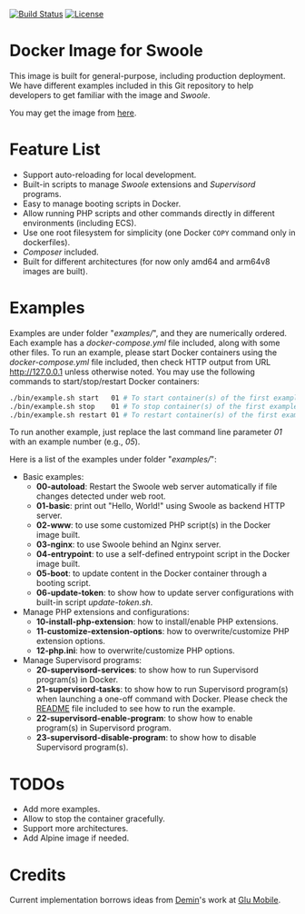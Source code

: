 [![Build Status](https://travis-ci.org/swoole/docker-swoole.svg?branch=master)](https://travis-ci.org/swoole/docker-swoole)
[![License](https://poser.pugx.org/swoole/docker-swoole/license.svg)](https://github.com/swoole/docker-swoole/blob/master/LICENSE)

# Docker Image for Swoole

This image is built for general-purpose, including production deployment. We have different examples included in this
Git repository to help developers to get familiar with the image and _Swoole_.

You may get the image from [here](https://hub.docker.com/r/phpswoole/swoole).

# Feature List

* Support auto-reloading for local development.
* Built-in scripts to manage _Swoole_ extensions and _Supervisord_ programs.
* Easy to manage booting scripts in Docker.
* Allow running PHP scripts and other commands directly in different environments (including ECS).
* Use one root filesystem for simplicity (one Docker `COPY` command only in dockerfiles).
* _Composer_ included.
* Built for different architectures (for now only amd64 and arm64v8 images are built).

# Examples

Examples are under folder "_examples/_", and they are numerically ordered. Each example has a _docker-compose.yml_
file included, along with some other files. To run an example, please start Docker containers using the
_docker-compose.yml_ file included, then check HTTP output from URL http://127.0.0.1 unless otherwise noted. You may
use the following commands to start/stop/restart Docker containers:

```bash
./bin/example.sh start   01 # To start container(s) of the first example.
./bin/example.sh stop    01 # To stop container(s) of the first example.
./bin/example.sh restart 01 # To restart container(s) of the first example.
```

To run another example, just replace the last command line parameter _01_ with an example number (e.g., _05_).

Here is a list of the examples under folder "_examples/_":

* Basic examples:
    * **00-autoload**: Restart the Swoole web server automatically if file changes detected under web root.
    * **01-basic**: print out "Hello, World!" using Swoole as backend HTTP server.
    * **02-www**: to use some customized PHP script(s) in the Docker image built.
    * **03-nginx**: to use Swoole behind an Nginx server.
    * **04-entrypoint**: to use a self-defined entrypoint script in the Docker image built.
    * **05-boot**: to update content in the Docker container through a booting script.
    * **06-update-token**: to show how to update server configurations with built-in script _update-token.sh_.
* Manage PHP extensions and configurations:
    * **10-install-php-extension**: how to install/enable PHP extensions.
    * **11-customize-extension-options**: how to overwrite/customize PHP extension options.
    * **12-php.ini**: how to overwrite/customize PHP options.
* Manage Supervisord programs:
    * **20-supervisord-services**: to show how to run Supervisord program(s) in Docker.
    * **21-supervisord-tasks**: to show how to run Supervisord program(s) when launching a one-off command with Docker. Please check the [README](examples/21-supervisord-tasks/README.md) file included to see how to run the example.
    * **22-supervisord-enable-program**: to show how to enable program(s) in Supervisord program.
    * **23-supervisord-disable-program**: to show how to disable Supervisord program(s).

# TODOs

* Add more examples.
* Allow to stop the container gracefully.
* Support more architectures.
* Add Alpine image if needed.

# Credits

Current implementation borrows ideas from [Demin](https://deminy.in)'s work at [Glu Mobile](https://glu.com).
